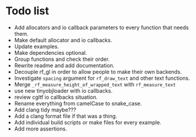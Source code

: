 # Todo list

- Add allocators and io callback parameters to every function that needs them.
- Make default allocator and io callbacks.
- Update examples.
- Make dependencies optional.
- Group functions and check their order.
- Rewrite readme and add documentation.
- Decouple rf_gl in order to allow people to make their own backends.
- Investigate `spacing` argument for `rf_draw_text` and other text functions.
- Merge `_rf_measure_height_of_wrapped_text` with `rf_measure_text`
- use new tinyobjloader with io callbacks.
- review cgltf io callbacks situation.  
- Rename everything from camelCase to snake_case.
- Add clang tidy maybe???
- Add a clang format file if that was a thing.
- Add individual build scripts or make files for every example.
- Add more assertions.
